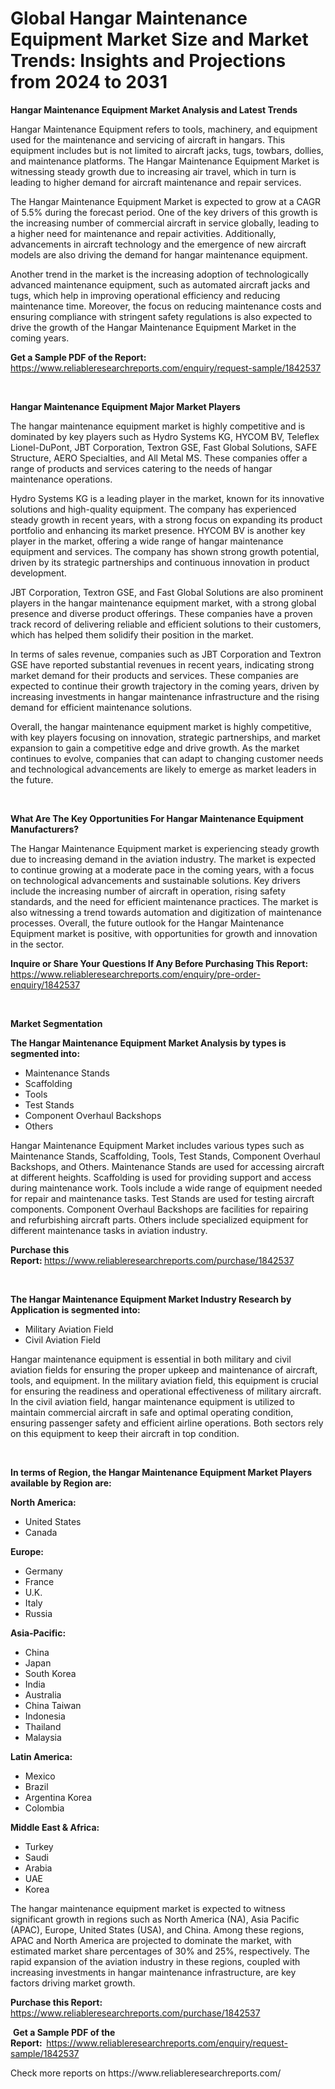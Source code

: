 <p><h1>Global Hangar Maintenance Equipment Market Size and Market Trends: Insights and Projections from 2024 to 2031</h1></p><p><strong>Hangar Maintenance Equipment Market Analysis and Latest Trends</strong></p>
<p><p>Hangar Maintenance Equipment refers to tools, machinery, and equipment used for the maintenance and servicing of aircraft in hangars. This equipment includes but is not limited to aircraft jacks, tugs, towbars, dollies, and maintenance platforms. The Hangar Maintenance Equipment Market is witnessing steady growth due to increasing air travel, which in turn is leading to higher demand for aircraft maintenance and repair services.</p><p>The Hangar Maintenance Equipment Market is expected to grow at a CAGR of 5.5% during the forecast period. One of the key drivers of this growth is the increasing number of commercial aircraft in service globally, leading to a higher need for maintenance and repair activities. Additionally, advancements in aircraft technology and the emergence of new aircraft models are also driving the demand for hangar maintenance equipment.</p><p>Another trend in the market is the increasing adoption of technologically advanced maintenance equipment, such as automated aircraft jacks and tugs, which help in improving operational efficiency and reducing maintenance time. Moreover, the focus on reducing maintenance costs and ensuring compliance with stringent safety regulations is also expected to drive the growth of the Hangar Maintenance Equipment Market in the coming years.</p></p>
<p><strong>Get a Sample PDF of the Report:&nbsp;</strong> <a href="https://www.reliableresearchreports.com/enquiry/request-sample/1842537">https://www.reliableresearchreports.com/enquiry/request-sample/1842537</a></p>
<p>&nbsp;</p>
<p><strong>Hangar Maintenance Equipment Major Market Players</strong></p>
<p><p>The hangar maintenance equipment market is highly competitive and is dominated by key players such as Hydro Systems KG, HYCOM BV, Teleflex Lionel-DuPont, JBT Corporation, Textron GSE, Fast Global Solutions, SAFE Structure, AERO Specialties, and All Metal MS. These companies offer a range of products and services catering to the needs of hangar maintenance operations.</p><p>Hydro Systems KG is a leading player in the market, known for its innovative solutions and high-quality equipment. The company has experienced steady growth in recent years, with a strong focus on expanding its product portfolio and enhancing its market presence. HYCOM BV is another key player in the market, offering a wide range of hangar maintenance equipment and services. The company has shown strong growth potential, driven by its strategic partnerships and continuous innovation in product development.</p><p>JBT Corporation, Textron GSE, and Fast Global Solutions are also prominent players in the hangar maintenance equipment market, with a strong global presence and diverse product offerings. These companies have a proven track record of delivering reliable and efficient solutions to their customers, which has helped them solidify their position in the market.</p><p>In terms of sales revenue, companies such as JBT Corporation and Textron GSE have reported substantial revenues in recent years, indicating strong market demand for their products and services. These companies are expected to continue their growth trajectory in the coming years, driven by increasing investments in hangar maintenance infrastructure and the rising demand for efficient maintenance solutions.</p><p>Overall, the hangar maintenance equipment market is highly competitive, with key players focusing on innovation, strategic partnerships, and market expansion to gain a competitive edge and drive growth. As the market continues to evolve, companies that can adapt to changing customer needs and technological advancements are likely to emerge as market leaders in the future.</p></p>
<p>&nbsp;</p>
<p><strong>What Are The Key Opportunities For Hangar Maintenance Equipment Manufacturers?</strong></p>
<p><p>The Hangar Maintenance Equipment market is experiencing steady growth due to increasing demand in the aviation industry. The market is expected to continue growing at a moderate pace in the coming years, with a focus on technological advancements and sustainable solutions. Key drivers include the increasing number of aircraft in operation, rising safety standards, and the need for efficient maintenance practices. The market is also witnessing a trend towards automation and digitization of maintenance processes. Overall, the future outlook for the Hangar Maintenance Equipment market is positive, with opportunities for growth and innovation in the sector.</p></p>
<p><strong>Inquire or Share Your Questions If Any Before Purchasing This Report:</strong> <a href="https://www.reliableresearchreports.com/enquiry/pre-order-enquiry/1842537">https://www.reliableresearchreports.com/enquiry/pre-order-enquiry/1842537</a></p>
<p>&nbsp;</p>
<p><strong>Market Segmentation</strong></p>
<p><strong>The Hangar Maintenance Equipment Market Analysis by types is segmented into:</strong></p>
<p><ul><li>Maintenance Stands</li><li>Scaffolding</li><li>Tools</li><li>Test Stands</li><li>Component Overhaul Backshops</li><li>Others</li></ul></p>
<p><p>Hangar Maintenance Equipment Market includes various types such as Maintenance Stands, Scaffolding, Tools, Test Stands, Component Overhaul Backshops, and Others. Maintenance Stands are used for accessing aircraft at different heights. Scaffolding is used for providing support and access during maintenance work. Tools include a wide range of equipment needed for repair and maintenance tasks. Test Stands are used for testing aircraft components. Component Overhaul Backshops are facilities for repairing and refurbishing aircraft parts. Others include specialized equipment for different maintenance tasks in aviation industry.</p></p>
<p><strong>Purchase this Report:&nbsp;</strong><a href="https://www.reliableresearchreports.com/purchase/1842537">https://www.reliableresearchreports.com/purchase/1842537</a></p>
<p>&nbsp;</p>
<p><strong>The Hangar Maintenance Equipment Market Industry Research by Application is segmented into:</strong></p>
<p><ul><li>Military Aviation Field</li><li>Civil Aviation Field</li></ul></p>
<p><p>Hangar maintenance equipment is essential in both military and civil aviation fields for ensuring the proper upkeep and maintenance of aircraft, tools, and equipment. In the military aviation field, this equipment is crucial for ensuring the readiness and operational effectiveness of military aircraft. In the civil aviation field, hangar maintenance equipment is utilized to maintain commercial aircraft in safe and optimal operating condition, ensuring passenger safety and efficient airline operations. Both sectors rely on this equipment to keep their aircraft in top condition.</p></p>
<p>&nbsp;</p>
<p><strong>In terms of Region, the Hangar Maintenance Equipment Market Players available by Region are:</strong></p>
<p>
    <p> <strong> North America: </strong>
        <ul>
            <li>United States</li>
            <li>Canada</li>
        </ul>
        </p> 
    <p> <strong> Europe: </strong>
        <ul>
            <li>Germany</li>
            <li>France</li>
            <li>U.K.</li>
            <li>Italy</li>
            <li>Russia</li>
        </ul>
        </p> 
    <p> <strong> Asia-Pacific: </strong>
        <ul>
            <li>China</li>
            <li>Japan</li>
            <li>South Korea</li>
            <li>India</li>
            <li>Australia</li>
            <li>China Taiwan</li>
            <li>Indonesia</li>
            <li>Thailand</li>
            <li>Malaysia</li>
        </ul>
        </p> 
    <p> <strong> Latin America: </strong>
        <ul>
            <li>Mexico</li>
            <li>Brazil</li>
            <li>Argentina Korea</li>
            <li>Colombia</li>
        </ul>
        </p> 
    <p> <strong> Middle East & Africa: </strong>
        <ul>
            <li>Turkey</li>
            <li>Saudi</li>
            <li>Arabia</li>
            <li>UAE</li>
            <li>Korea</li>
        </ul>
    </p>
    </p>
<p><p>The hangar maintenance equipment market is expected to witness significant growth in regions such as North America (NA), Asia Pacific (APAC), Europe, United States (USA), and China. Among these regions, APAC and North America are projected to dominate the market, with estimated market share percentages of 30% and 25%, respectively. The rapid expansion of the aviation industry in these regions, coupled with increasing investments in hangar maintenance infrastructure, are key factors driving market growth.</p></p>
<p><strong>Purchase this Report: </strong><a href="https://www.reliableresearchreports.com/purchase/1842537">https://www.reliableresearchreports.com/purchase/1842537</a></p>
<p>&nbsp;<strong>Get a Sample PDF of the Report:&nbsp;&nbsp;</strong><a href="https://www.reliableresearchreports.com/enquiry/request-sample/1842537">https://www.reliableresearchreports.com/enquiry/request-sample/1842537</a></p>
<p><strong></strong></p>
<p>Check more reports on https://www.reliableresearchreports.com/</p>